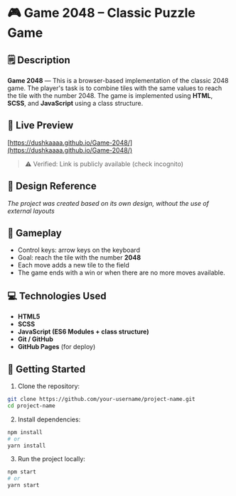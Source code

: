 # 🎮 Game 2048 – Classic Puzzle Game

## 🗒️ Description
**Game 2048** — This is a browser-based implementation of the classic 2048 game. The player's task is to combine tiles with the same values ​​to reach the tile with the number 2048. The game is implemented using **HTML**, **SCSS**, and **JavaScript** using a class structure.

## 🔗 Live Preview
[https://dushkaaaa.github.io/Game-2048/](https://dushkaaaa.github.io/Game-2048/)
> ⚠️ Verified: Link is publicly available (check incognito)

## 🎨 Design Reference
*The project was created based on its own design, without the use of external layouts*

## 🧩 Gameplay  
- Control keys: arrow keys on the keyboard  
- Goal: reach the tile with the number **2048**  
- Each move adds a new tile to the field  
- The game ends with a win or when there are no more moves available.

## 💻 Technologies Used
- **HTML5**
- **SCSS**
- **JavaScript (ES6 Modules + class structure)**
- **Git / GitHub**
- **GitHub Pages** (for deploy)

## 🚀 Getting Started
1. Clone the repository:
  ```bash
  git clone https://github.com/your-username/project-name.git
  cd project-name
  ```

2. Install dependencies:
  ```bash
  npm install
  # or
  yarn install
  ```

3. Run the project locally:
  ```bash
  npm start
  # or
  yarn start
  ```
